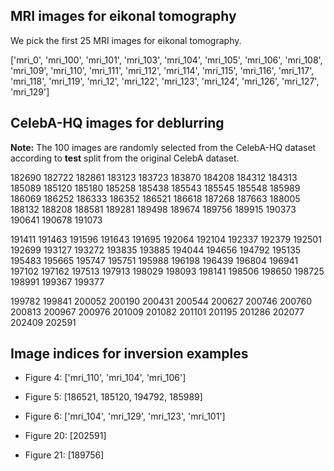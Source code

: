 ## MRI images for eikonal tomography
We pick the first 25 MRI images for eikonal tomography.

['mri_0', 'mri_100', 'mri_101', 'mri_103', 'mri_104', 'mri_105', 'mri_106', 'mri_108', 'mri_109', 'mri_110', 'mri_111', 'mri_112', 'mri_114', 'mri_115', 'mri_116', 'mri_117', 'mri_118', 'mri_119', 'mri_12', 'mri_122', 'mri_123', 'mri_124', 'mri_126', 'mri_127', 'mri_129']

## CelebA-HQ images for deblurring
**Note:** The 100 images are randomly selected from the CelebA-HQ dataset according to **test** split from the original CelebA dataset.


182690 182722 182861 183123 183723 183870 184208 184312 184313 185089 185120 185180 185258 185438 185543 185545 185548 185989 186069 186252 186333 186352 186521 186618 187268 187663 188005 188132 188208 188581 189281 189498 189674 189756 189915 190373 190641 190678 191073

191411 191463 191596 191643 191695 192064 192104 192337 192379 192501 192699 193127 193272 193835 193885 194044 194656 194792 195135 195483 195665 195747 195751 195988 196198 196439 196804 196941 197102 197162 197513 197913 198029 198093 198141 198506 198650 198725 198991 199367 199377

199782 199841 200052 200190 200431 200544 200627 200746 200760 200813 200967 200976 201009 201082 201101 201195 201286 202077 202409 202591

## Image indices for inversion examples
- Figure 4: ['mri_110', 'mri_104', 'mri_106']

- Figure 5: [186521, 185120, 194792, 185989]

- Figure 6: ['mri_104', 'mri_129', 'mri_123', 'mri_101']

- Figure 20: [202591]

- Figure 21: [189756]